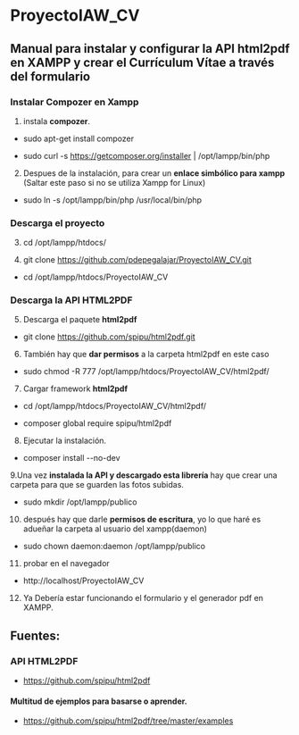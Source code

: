 # ProyectoIAW_CV
## Manual para instalar y configurar la API html2pdf en XAMPP y crear el Currículum Vítae a través del formulario

### Instalar Compozer en Xampp

1. instala **compozer**.

  - sudo apt-get install compozer 

  - sudo curl -s https://getcomposer.org/installer | /opt/lampp/bin/php

2. Despues  de la instalación, para crear un **enlace simbólico para xampp** (Saltar este paso si no se utiliza Xampp for Linux)

  - sudo ln -s /opt/lampp/bin/php /usr/local/bin/php

### Descarga el proyecto

3. cd /opt/lampp/htdocs/

4. git clone https://github.com/pdepegalajar/ProyectoIAW_CV.git

  - cd /opt/lampp/htdocs/ProyectoIAW_CV


### Descarga la API HTML2PDF

5. Descarga el paquete **html2pdf**

  - git clone https://github.com/spipu/html2pdf.git

6. También hay que **dar permisos** a la carpeta html2pdf en este caso

  - sudo chmod -R 777 /opt/lampp/htdocs/ProyectoIAW_CV/html2pdf/

7. Cargar framework **html2pdf**

  - cd /opt/lampp/htdocs/ProyectoIAW_CV/html2pdf/

  - composer global require spipu/html2pdf

8. Ejecutar la instalación.

  - composer install --no-dev

9.Una vez **instalada la API y descargado esta librería** hay que crear una carpeta para que se guarden las fotos subidas.

  - sudo mkdir /opt/lampp/publico

10. después hay que darle **permisos de escritura**, yo lo que haré es adueñar la carpeta al usuario del xampp(daemon)

  - sudo chown daemon:daemon /opt/lampp/publico

11. probar en el navegador

  - http://localhost/ProyectoIAW_CV

12. Ya Debería estar funcionando el formulario y el generador pdf en XAMPP.

## Fuentes:

### API HTML2PDF

- https://github.com/spipu/html2pdf

#### Multitud de ejemplos para basarse o aprender.

- https://github.com/spipu/html2pdf/tree/master/examples
